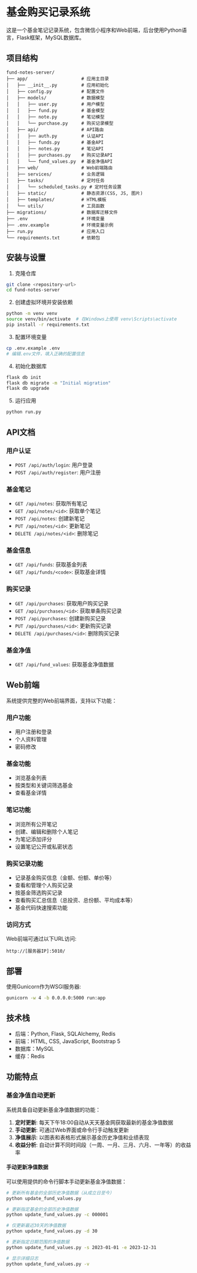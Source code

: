# 基金购买记录系统

这是一个基金笔记记录系统，包含微信小程序和Web前端，后台使用Python语言，Flask框架，MySQL数据库。

## 项目结构

```
fund-notes-server/
├── app/                    # 应用主目录
│   ├── __init__.py         # 应用初始化
│   ├── config.py           # 配置文件
│   ├── models/             # 数据模型
│   │   ├── user.py         # 用户模型
│   │   ├── fund.py         # 基金模型
│   │   ├── note.py         # 笔记模型
│   │   └── purchase.py     # 购买记录模型
│   ├── api/                # API路由
│   │   ├── auth.py         # 认证API
│   │   ├── funds.py        # 基金API
│   │   ├── notes.py        # 笔记API
│   │   ├── purchases.py    # 购买记录API
│   │   └── fund_values.py  # 基金净值API
│   ├── web/                # Web前端路由
│   ├── services/           # 业务逻辑
│   ├── tasks/              # 定时任务
│   │   └── scheduled_tasks.py # 定时任务设置
│   ├── static/             # 静态资源(CSS, JS, 图片)
│   ├── templates/          # HTML模板
│   └── utils/              # 工具函数
├── migrations/             # 数据库迁移文件
├── .env                    # 环境变量
├── .env.example            # 环境变量示例
├── run.py                  # 应用入口
└── requirements.txt        # 依赖包
```

## 安装与设置

1. 克隆仓库
```bash
git clone <repository-url>
cd fund-notes-server
```

2. 创建虚拟环境并安装依赖
```bash
python -m venv venv
source venv/bin/activate  # 在Windows上使用 venv\Scripts\activate
pip install -r requirements.txt
```

3. 配置环境变量
```bash
cp .env.example .env
# 编辑.env文件，填入正确的配置信息
```

4. 初始化数据库
```bash
flask db init
flask db migrate -m "Initial migration"
flask db upgrade
```

5. 运行应用
```bash
python run.py
```

## API文档

### 用户认证
- `POST /api/auth/login`: 用户登录
- `POST /api/auth/register`: 用户注册

### 基金笔记
- `GET /api/notes`: 获取所有笔记
- `GET /api/notes/<id>`: 获取单个笔记
- `POST /api/notes`: 创建新笔记
- `PUT /api/notes/<id>`: 更新笔记
- `DELETE /api/notes/<id>`: 删除笔记

### 基金信息
- `GET /api/funds`: 获取基金列表
- `GET /api/funds/<code>`: 获取基金详情

### 购买记录
- `GET /api/purchases`: 获取用户购买记录
- `GET /api/purchases/<id>`: 获取单条购买记录
- `POST /api/purchases`: 创建新购买记录
- `PUT /api/purchases/<id>`: 更新购买记录
- `DELETE /api/purchases/<id>`: 删除购买记录

### 基金净值
- `GET /api/fund_values`: 获取基金净值数据

## Web前端

系统提供完整的Web前端界面，支持以下功能：

### 用户功能
- 用户注册和登录
- 个人资料管理
- 密码修改

### 基金功能
- 浏览基金列表
- 按类型和关键词筛选基金
- 查看基金详情

### 笔记功能
- 浏览所有公开笔记
- 创建、编辑和删除个人笔记
- 为笔记添加评分
- 设置笔记公开或私密状态

### 购买记录功能
- 记录基金购买信息（金额、份额、单价等）
- 查看和管理个人购买记录
- 按基金筛选购买记录
- 查看购买汇总信息（总投资、总份额、平均成本等）
- 基金代码快速搜索功能

### 访问方式
Web前端可通过以下URL访问:
```
http://[服务器IP]:5010/
```

## 部署

使用Gunicorn作为WSGI服务器:
```bash
gunicorn -w 4 -b 0.0.0.0:5000 run:app
```

## 技术栈

- 后端：Python, Flask, SQLAlchemy, Redis
- 前端：HTML, CSS, JavaScript, Bootstrap 5
- 数据库：MySQL
- 缓存：Redis 

## 功能特点

### 基金净值自动更新

系统具备自动更新基金净值数据的功能：

1. **定时更新**: 每天下午18:00自动从天天基金网获取最新的基金净值数据
2. **手动更新**: 可通过Web界面或命令行手动触发更新
3. **净值展示**: 以图表和表格形式展示基金历史净值和业绩表现
4. **收益分析**: 自动计算不同时间段（一周、一月、三月、六月、一年等）的收益率

#### 手动更新净值数据

可以使用提供的命令行脚本手动更新基金净值数据：

```bash
# 更新所有基金的全部历史净值数据（从成立日至今）
python update_fund_values.py

# 更新指定基金的全部历史净值数据
python update_fund_values.py -c 000001

# 仅更新最近30天的净值数据
python update_fund_values.py -d 30

# 更新指定日期范围的净值数据
python update_fund_values.py -s 2023-01-01 -e 2023-12-31

# 显示详细日志
python update_fund_values.py -v
``` 